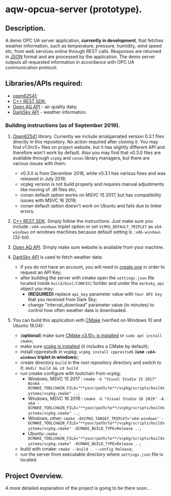 # aqw-opcua-server (prototype).

## Description.

A demo OPC UA server application, **currently in development**, that fetches weather information, such as temperature, pressure, humidity, wind speed etc, from web services online through REST calls. Responses are returned in [JSON](http://json.org/) format and are processed by the application. The demo server outputs all requested information in accordance with OPC UA communication protocol.

## Libraries/APIs required:

- [open62541](https://open62541.org/);
- [C++ REST SDK](https://github.com/Microsoft/cpprestsdk);
- [Open AQ API](https://openaq.org) - air quality data;
- [DarkSky API](https://darksky.net/dev) - weather information.

### Building instructions (as of September 2019).

1) [Open62541](https://open62541.org/) library. Currently we include amalgamated version 0.3.1 files directly in this repository. No action required after cloning it. You may find v1.0rc5+ files on project website, but it has slightly different API and therefore won't work by default. Also you may find that v0.3.0 files are available through `vcpkg` and `conan` library managers, but there are various issues with them:
	- v0.3.0 is from December 2018, while v0.3.1 has various fixes and was released in July 2019;
	- vcpkg version is not build properly and requires manual adjustments like moving of .dll files etc;
	- conan default option works on MSVC 15 2017, but has compatibility issues with MSVC 16 2019;
	- conan default option doesn't work on Ubuntu and fails due to linker errors.

2) [C++ REST SDK](https://github.com/Microsoft/cpprestsdk). Simply follow the instructions. Just make sure you include `:x64-windows` triplet option or set `VCPKG_DEFAULT_TRIPLET` as `x64-windows` on windows machines because default setting is `:x86-windows` (32-bit).

3) [Open AQ API](https://openaq.org). Simply make sure website is available from your machine.

4) [DarkSky API](https://darksky.net/dev) is used to fetch weather data:
	- if you do not have an account, you will need to [create one](https://darksky.net/dev/register) in order to request an API Key;
	- after building the server with cmake open the `settings.json` file located inside `build/bin[/CONFIG]` forlder and under the `darksky_api` object you may:
		* **(REQUIRED)** replace `api_key` parameter value with `Your API key` that you received from Dark Sky;
		* change "interval_download" parameter value (in minutes) to control how often weather data is downloaded.
			
5) You can build this application with [CMake](https://cmake.org) (verified on Windows 10 and Ubuntu 18.04):

	- (**optional**) make sure [CMake v3.10+ is installed](https://cmake.org/download/) or `sudo apt install cmake`;
	- make sure [vcpkg is installed](https://github.com/microsoft/vcpkg#quick-start) (it includes a CMake by default);
	- install cpprestsdk in vcpkg: `vcpkg install cpprestsdk` (**use `:x64-windows` triplet in windows**);
	- create directory `build` in the root repository directory and switch to it: `mkdir build && cd build`
	- run cmake configure with toolchain from vcpkg:
        - Windows, MSVC 15 2017 : `cmake -G "Visual Studio 15 2017" Win64 -DCMAKE_TOOLCHAIN_FILE="**your/path/to**/vcpkg/scripts/buildsystems/vcpkg.cmake" ..`;
        - Windows, MSVC 16 2019 : `cmake -G "Visual Studio 16 2019" -A x64 -DCMAKE_TOOLCHAIN_FILE="**your/path/to**/vcpkg/scripts/buildsystems/vcpkg.cmake" ..`;
        - Windows, other: `cmake -DVCPKG_TARGET_TRIPLET="x64-windows" -DCMAKE_TOOLCHAIN_FILE="**your/path/to**/vcpkg/scripts/buildsystems/vcpkg.cmake" -DCMAKE_BUILD_TYPE=Release ..`;
        - Ubuntu: `cmake -DCMAKE_TOOLCHAIN_FILE="**your/path/to**/vcpkg/scripts/buildsystems/vcpkg.cmake" -DCMAKE_BUILD_TYPE=Release ..`;
	- build with cmake: `cmake --build . --config Release`;
	- run the server from executable directory where `settings.json` file is located.

## Project Overview.

A more detailed explanation of the project is going to be there soon...
